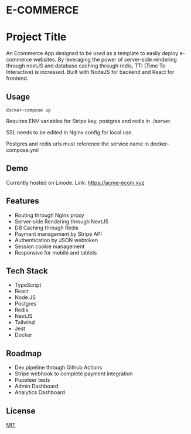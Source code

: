 # E-COMMERCE

# Project Title

An Ecommerce App designed to be used as a template to easily deploy e-commerce websites.
By leveraging the power of server-side rendering through nextJS and database caching through redis, TTI (Time To Interactive) is increased.
Built with NodeJS for backend and React for frontend.

## Usage
```
docker-compose up
````
Requires ENV variables for Stripe key, postgres and redis in ./server.

SSL needs to be edited in Nginx config for local use.

Postgres and redis urls must reference the service name in docker-compose.yml


## Demo

Currently hosted on Linode.
Link: https://acme-ecom.xyz



## Features
- Routing through Nginx proxy
- Server-side Rendering through NextJS
- DB Caching through Redis
- Payment management by Stripe API
- Authentication by JSON webtoken
- Session cookie management
- Responsive for mobile and tablets



## Tech Stack
- TypeScript
- React
- Node.JS
- Postgres
- Redis
- NextJS
- Tailwind
- Jest
- Docker


## Roadmap

- Dev pipeline through Github Actions
- Stripe webhook to complete payment integration
- Pupeteer tests
- Admin Dashboard
- Analytics Dashboard



## License

[MIT](https://choosealicense.com/licenses/mit/)

